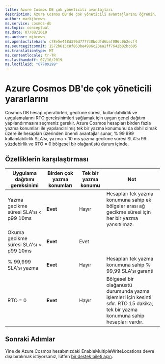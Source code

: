 ```yaml
---
title: Azure Cosmos DB çok yöneticili avantajları
description: Azure Cosmos DB'de çok yöneticili avantajlarını öğrenin.
author: markjbrown
ms.service: cosmos-db
ms.topic: conceptual
ms.date: 07/08/2019
ms.author: mjbrown
ms.openlocfilehash: c78e5e4f8d396d777738bddfd6baf086c0b2ecf4
ms.sourcegitcommit: 1572b615c8f863be4986c23ea2ff7642b02bc605
ms.translationtype: MT
ms.contentlocale: tr-TR
ms.lasthandoff: 07/10/2019
ms.locfileid: "67789299"
---
```

# <a name="understand-multi-master-benefits-in-azure-cosmos-db"></a>Azure Cosmos DB'de çok yöneticili yararlarını

Cosmos DB hesap operatörleri, gecikme süresi, kullanılabilirlik ve uygulamalarını RTO gereksinimleri sağlamak için uygun genel dağıtım yapılandırmasını seçmeniz gerekir. Azure Cosmos hesapları birden fazla yazma konumları ile yapılandırılmış tek bir yazma konumunu da dahil olmak üzere ile hesapları üzerinden önemli avantajlar sunar, % 99,999 kullanılabilirlik SLA'sı, yazma < 10 ms yazma gecikme süresi SLA'sı 99. yüzdebirlik ve RTO = 0 bölgesel bir olağanüstü durum içinde.

## <a name="comparison-of-features"></a>Özelliklerin karşılaştırması

|Uygulama dağıtımı gereksinimi|Birden çok yazma konumları|Tek bir yazma konumu|Not|
|---|---|---|---|
|Yazma gecikme süresi SLA'sı < p99 10ms|**Evet**|Hayır|Hesapları tek yazma konumuna sahip ek bölgeler arası ağ gecikme süresi için her bir yazma yansıtılmaz.|
|Okuma gecikme süresi SLA'sı < p99 10ms|**Evet**|Evet| |
|% 99,999 SLA'sı yazma|**Evet**|Hayır|Hesapları tek yazma konumuna sahip % 99,99 SLA'sı garanti|
|RTO = 0|**Evet**|Hayır|Bölgesel bir olağanüstü durumunda yazma işlemleri için kesinti sıfır. RTO 15 dakika, tek bir yazma konumuna sahip hesapları vardır.|

## <a name="next-steps"></a>Sonraki Adımlar

Yine de Azure Cosmos hesabınızdaki EnableMultipleWriteLocations devre dışı bırakmak istiyorsanız, lütfen [bir destek bileti açın](https://azure.microsoft.com/support/create-ticket/).

